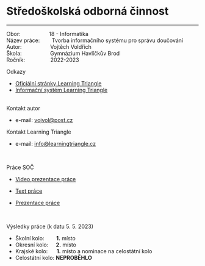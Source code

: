 # Středoškolská odborná činnost

---

Obor: &nbsp;&nbsp;&nbsp;&nbsp;&nbsp;&nbsp;&nbsp;&nbsp;&nbsp;&nbsp;&nbsp;&nbsp;&nbsp;&nbsp;&nbsp;&nbsp;&nbsp; 18 - Informatika <br>
Název práce: &nbsp;&nbsp;&nbsp;&nbsp;&nbsp;&nbsp; Tvorba informačního systému pro správu doučování <br>
Autor: &nbsp;&nbsp;&nbsp;&nbsp;&nbsp;&nbsp;&nbsp;&nbsp;&nbsp;&nbsp;&nbsp;&nbsp;&nbsp;&nbsp;&nbsp;&nbsp;&nbsp; Vojtěch Voldřich <br>
Škola: &nbsp;&nbsp;&nbsp;&nbsp;&nbsp;&nbsp;&nbsp;&nbsp;&nbsp;&nbsp;&nbsp;&nbsp;&nbsp;&nbsp;&nbsp;&nbsp;&nbsp; Gymnázium Havlíčkův Brod <br>
Ročník: &nbsp;&nbsp;&nbsp;&nbsp;&nbsp;&nbsp;&nbsp;&nbsp;&nbsp;&nbsp;&nbsp;&nbsp;&nbsp;&nbsp;&nbsp; 2022-2023 <br>

Odkazy

-   [Oficiální stránky Learning Triangle](https://www.learningtriangle.cz/) <br>
-   [Informační systém Learning Triangle](https://learning-triangle-is-soc.onrender.com/) <br>

<br>
Kontakt autor	<br>

-   e-mail: <vojvol@post.cz> <br>

Kontakt Learning Triangle <br>

-   e-mail: <info@learningtriangle.cz> <br>

<br>

Práce SOČ <br>

-   [Video prezentace práce](https://youtu.be/vsR5USHdX0E) <br>

-   [Text práce](https://1drv.ms/b/s!ArJptXeCnkq-nzuLKwGY-iPh13J-?e=VJsBiN) <br>

-   [Prezentace práce](https://1drv.ms/p/s!ArJptXeCnkq-nzw2268G9vSG4t50?e=v0q7v0) <br>

<br>

Výsledky práce (k datu 5. 5. 2023) <br>

-   Školní kolo:&nbsp;&nbsp;&nbsp;&nbsp;&nbsp;&nbsp;&nbsp;&nbsp;**1.** místo <br>
-   Okresní kolo:&nbsp;&nbsp;&nbsp;&nbsp;&nbsp;**2.** místo <br>
-   Krajské kolo:&nbsp;&nbsp;&nbsp;&nbsp;&nbsp;&nbsp;**1.** místo a nominace na celostátní kolo <br>
-   Celostátní kolo:&nbsp;**NEPROBĚHLO** <br>
